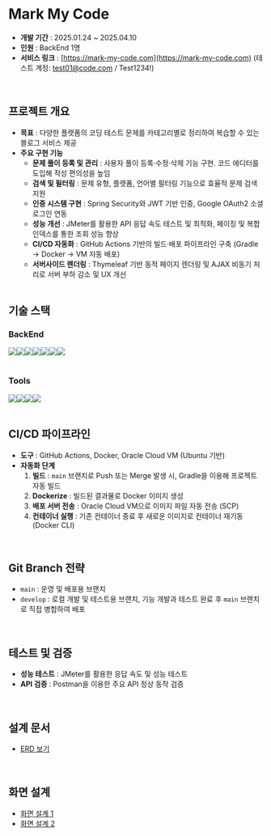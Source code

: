 # Mark My Code
- **개발 기간** : 2025.01.24 ~ 2025.04.10
- **인원** : BackEnd 1명
- **서비스 링크** : [https://mark-my-code.com](https://mark-my-code.com) (테스트 계정: test01@code.com / Test1234!)
<br/>

## 프로젝트 개요
- **목표** : 다양한 플랫폼의 코딩 테스트 문제를 카테고리별로 정리하여 복습할 수 있는 블로그 서비스 제공
- **주요 구현 기능**
  - **문제 풀이 등록 및 관리** : 사용자 풀이 등록·수정·삭제 기능 구현. 코드 에디터를 도입해 작성 편의성을 높임
  - **검색 및 필터링** : 문제 유형, 플랫폼, 언어별 필터링 기능으로 효율적 문제 검색 지원
  - **인증 시스템 구현** : Spring Security와 JWT 기반 인증, Google OAuth2 소셜 로그인 연동
  - **성능 개선** : JMeter를 활용한 API 응답 속도 테스트 및 최적화, 페이징 및 복합 인덱스를 통한 조회 성능 향상
  - **CI/CD 자동화** : GitHub Actions 기반의 빌드·배포 파이프라인 구축 (Gradle → Docker → VM 자동 배포)
  - **서버사이드 렌더링** : Thymeleaf 기반 동적 페이지 렌더링 및 AJAX 비동기 처리로 서버 부하 감소 및 UX 개선
  <br/>

## 기술 스택
### BackEnd
<div style="display : flex">
    <img src="https://img.shields.io/badge/java-007396?style=for-the-badge&logo=OpenJDK&logoColor=white"/>
    <img src="https://img.shields.io/badge/springboot-6DB33F?style=for-the-badge&logo=springboot&logoColor=white"/> 
    <img src="https://img.shields.io/badge/springsecurity-6DB33F?style=for-the-badge&logo=springsecurity&logoColor=white"/>
    <img src="https://img.shields.io/badge/JWT-000000?style=for-the-badge&logo=json-web-tokens&logoColor=white"/>
    <img src="https://img.shields.io/badge/MySQL-4479A1?style=for-the-badge&logo=mysql&logoColor=white"/>
    <img src="https://img.shields.io/badge/JPA-007396?style=for-the-badge&logo=hibernate&logoColor=white"/>
    <img src="https://img.shields.io/badge/MyBatis-181717?style=for-the-badge&logo=myBatis&logoColor=white"/>
</div>
<br/>

### Tools
<div style="display : flex">
    <img src="https://img.shields.io/badge/Docker-2496ED?style=for-the-badge&logo=docker&logoColor=white"/> 
    <img src="https://img.shields.io/badge/Oracle_Cloud-FF8C00?style=for-the-badge&logo=oracle&logoColor=white"/>
    <img src="https://img.shields.io/badge/Thymeleaf-005F0F?style=for-the-badge&logo=thymeleaf&logoColor=white"/> 
    <img src="https://img.shields.io/badge/JMeter-FB2E00?style=for-the-badge&logo=jmeter&logoColor=white"/> 
</div>
<br/>

## CI/CD 파이프라인
- **도구** : GitHub Actions, Docker, Oracle Cloud VM (Ubuntu 기반)
- **자동화 단계**
  1. **빌드** : `main` 브랜치로 Push 또는 Merge 발생 시, Gradle을 이용해 프로젝트 자동 빌드
  2. **Dockerize** : 빌드된 결과물로 Docker 이미지 생성
  3. **배포 서버 전송** : Oracle Cloud VM으로 이미지 파일 자동 전송 (SCP)
  4. **컨테이너 실행** : 기존 컨테이너 종료 후 새로운 이미지로 컨테이너 재기동 (Docker CLI)
<br/>

## Git Branch 전략
- `main` : 운영 및 배포용 브랜치
- `develop` : 로컬 개발 및 테스트용 브랜치, 기능 개발과 테스트 완료 후 `main` 브랜치로 직접 병합하여 배포
<br/>

## 테스트 및 검증
- **성능 테스트** : JMeter를 활용한 응답 속도 및 성능 테스트
- **API 검증** : Postman을 이용한 주요 API 정상 동작 검증
<br/>

## 설계 문서
- [ERD 보기](https://github.com/user-attachments/assets/3c89c5ac-b0dc-4473-8162-140dbc5c09c2)
<br/>

## 화면 설계
- [화면 설계 1](https://github.com/user-attachments/assets/1ba1e0e0-b306-485c-9b49-7b2ed59c2ca5)
- [화면 설계 2](https://github.com/user-attachments/assets/ed7c330d-247e-48f7-b579-e8b8d48b3176)
